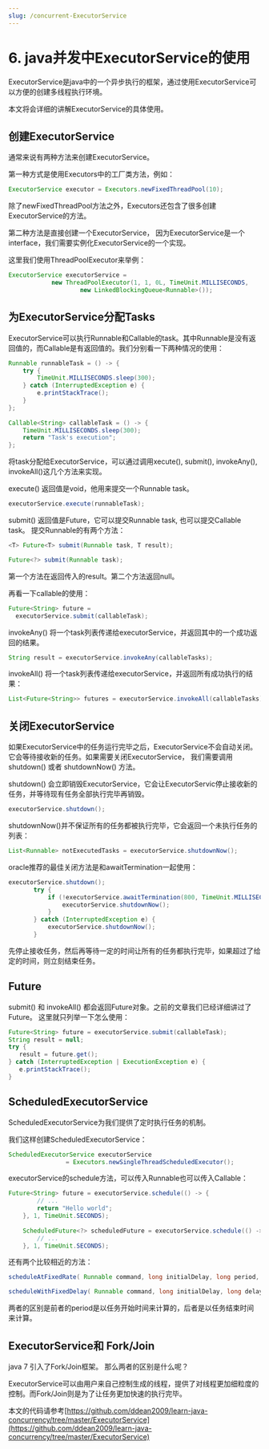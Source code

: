 ```yaml
---
slug: /concurrent-ExecutorService
---
```


# 6. java并发中ExecutorService的使用

ExecutorService是java中的一个异步执行的框架，通过使用ExecutorService可以方便的创建多线程执行环境。

本文将会详细的讲解ExecutorService的具体使用。

## 创建ExecutorService

通常来说有两种方法来创建ExecutorService。

第一种方式是使用Executors中的工厂类方法，例如：

~~~java
ExecutorService executor = Executors.newFixedThreadPool(10);
~~~

除了newFixedThreadPool方法之外，Executors还包含了很多创建ExecutorService的方法。

第二种方法是直接创建一个ExecutorService， 因为ExecutorService是一个interface，我们需要实例化ExecutorService的一个实现。

这里我们使用ThreadPoolExecutor来举例：

~~~java
ExecutorService executorService =
            new ThreadPoolExecutor(1, 1, 0L, TimeUnit.MILLISECONDS,
                    new LinkedBlockingQueue<Runnable>());
~~~

## 为ExecutorService分配Tasks

ExecutorService可以执行Runnable和Callable的task。其中Runnable是没有返回值的，而Callable是有返回值的。我们分别看一下两种情况的使用：

~~~java
Runnable runnableTask = () -> {
    try {
        TimeUnit.MILLISECONDS.sleep(300);
    } catch (InterruptedException e) {
        e.printStackTrace();
    }
};
 
Callable<String> callableTask = () -> {
    TimeUnit.MILLISECONDS.sleep(300);
    return "Task's execution";
};
~~~

将task分配给ExecutorService，可以通过调用xecute(), submit(), invokeAny(), invokeAll()这几个方法来实现。

execute() 返回值是void，他用来提交一个Runnable task。

~~~java
executorService.execute(runnableTask);
~~~

submit() 返回值是Future，它可以提交Runnable task, 也可以提交Callable task。 提交Runnable的有两个方法：

~~~java
<T> Future<T> submit(Runnable task, T result);

Future<?> submit(Runnable task);
~~~

第一个方法在返回传入的result。第二个方法返回null。

再看一下callable的使用：

~~~java
Future<String> future = 
  executorService.submit(callableTask);
~~~

invokeAny() 将一个task列表传递给executorService，并返回其中的一个成功返回的结果。

~~~java
String result = executorService.invokeAny(callableTasks);
~~~

invokeAll() 将一个task列表传递给executorService，并返回所有成功执行的结果：

~~~java
List<Future<String>> futures = executorService.invokeAll(callableTasks);
~~~

## 关闭ExecutorService

如果ExecutorService中的任务运行完毕之后，ExecutorService不会自动关闭。它会等待接收新的任务。如果需要关闭ExecutorService， 我们需要调用shutdown() 或者 shutdownNow() 方法。

 shutdown() 会立即销毁ExecutorService，它会让ExecutorServic停止接收新的任务，并等待现有任务全部执行完毕再销毁。

 ~~~java
executorService.shutdown();
 ~~~

 shutdownNow()并不保证所有的任务都被执行完毕，它会返回一个未执行任务的列表：

 ~~~java
List<Runnable> notExecutedTasks = executorService.shutdownNow();
 ~~~

 oracle推荐的最佳关闭方法是和awaitTermination一起使用：

 ~~~java
 executorService.shutdown();
        try {
            if (!executorService.awaitTermination(800, TimeUnit.MILLISECONDS)) {
                executorService.shutdownNow();
            }
        } catch (InterruptedException e) {
            executorService.shutdownNow();
        }
 ~~~

 先停止接收任务，然后再等待一定的时间让所有的任务都执行完毕，如果超过了给定的时间，则立刻结束任务。

 ## Future

 submit() 和 invokeAll() 都会返回Future对象。之前的文章我们已经详细讲过了Future。 这里就只列举一下怎么使用：

 ~~~java
 Future<String> future = executorService.submit(callableTask);
String result = null;
try {
    result = future.get();
} catch (InterruptedException | ExecutionException e) {
    e.printStackTrace();
}
 ~~~

 ## ScheduledExecutorService

 ScheduledExecutorService为我们提供了定时执行任务的机制。

 我们这样创建ScheduledExecutorService：

~~~java
ScheduledExecutorService executorService
                = Executors.newSingleThreadScheduledExecutor();
~~~

executorService的schedule方法，可以传入Runnable也可以传入Callable：

~~~java
Future<String> future = executorService.schedule(() -> {
        // ...
        return "Hello world";
    }, 1, TimeUnit.SECONDS);
 
    ScheduledFuture<?> scheduledFuture = executorService.schedule(() -> {
        // ...
    }, 1, TimeUnit.SECONDS);
~~~

还有两个比较相近的方法：

~~~java
scheduleAtFixedRate( Runnable command, long initialDelay, long period, TimeUnit unit )

scheduleWithFixedDelay( Runnable command, long initialDelay, long delay, TimeUnit unit ) 
~~~

两者的区别是前者的period是以任务开始时间来计算的，后者是以任务结束时间来计算。

## ExecutorService和 Fork/Join

java 7 引入了Fork/Join框架。 那么两者的区别是什么呢？

ExecutorService可以由用户来自己控制生成的线程，提供了对线程更加细粒度的控制。而Fork/Join则是为了让任务更加快速的执行完毕。

本文的代码请参考[https://github.com/ddean2009/learn-java-concurrency/tree/master/ExecutorService](https://github.com/ddean2009/learn-java-concurrency/tree/master/ExecutorService)


